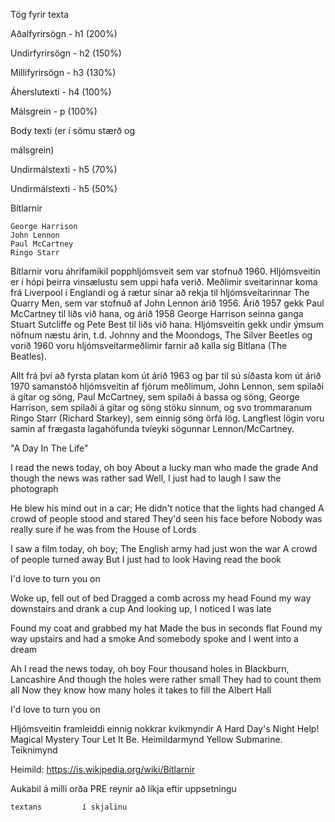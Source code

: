 Tög fyrir texta

Aðalfyrirsögn - h1 (200%)

Undirfyrirsögn - h2 (150%)

Millifyrirsögn - h3 (130%)

Áherslutexti - h4 (100%)

Málsgrein - p (100%) 

Body texti (er í sömu stærð og <p> málsgrein)

Undirmálstexti - h5 (70%) 

Undirmálstexti - h5 (50%) 

Bítlarnir

    George Harrison
    John Lennon
    Paul McCartney
    Ringo Starr

Bítlarnir voru áhrifamikil popphljómsveit sem var stofnuð 1960. Hljómsveitin er í hópi þeirra vinsælustu sem uppi hafa verið. Meðlimir sveitarinnar koma frá Liverpool í Englandi og á rætur sínar að rekja til hljómsveitarinnar The Quarry Men, sem var stofnuð af John Lennon árið 1956. Árið 1957 gekk Paul McCartney til liðs við hana, og árið 1958 George Harrison seinna ganga Stuart Sutcliffe og Pete Best til liðs við hana. Hljómsveitin gekk undir ýmsum nöfnum næstu árin, t.d. Johnny and the Moondogs, The Silver Beetles og vorið 1960 voru hljómsveitarmeðlimir farnir að kalla sig Bítlana (The Beatles).

Allt frá því að fyrsta platan kom út árið 1963 og þar til sú síðasta kom út árið 1970 samanstóð hljómsveitin af fjórum meðlimum, John Lennon, sem spilaði á gítar og söng, Paul McCartney, sem spilaði á bassa og söng, George Harrison, sem spilaði á gítar og söng stöku sinnum, og svo trommaranum Ringo Starr (Richard Starkey), sem einnig söng örfá lög. Langflest lögin voru samin af frægasta lagahöfunda tvíeyki sögunnar Lennon/McCartney. 

"A Day In The Life"

I read the news today, oh boy
About a lucky man who made the grade
And though the news was rather sad
Well, I just had to laugh
I saw the photograph

He blew his mind out in a car;
He didn't notice that the lights had changed
A crowd of people stood and stared
They'd seen his face before
Nobody was really sure if he was from the House of Lords

I saw a film today, oh boy;
The English army had just won the war
A crowd of people turned away
But I just had to look
Having read the book

I'd love to turn you on

Woke up, fell out of bed
Dragged a comb across my head
Found my way downstairs and drank a cup
And looking up, I noticed I was late

Found my coat and grabbed my hat
Made the bus in seconds flat
Found my way upstairs and had a smoke
And somebody spoke and I went into a dream

Ah I read the news today, oh boy
Four thousand holes in Blackburn, Lancashire
And though the holes were rather small
They had to count them all
Now they know how many holes it takes to fill the Albert Hall

I'd love to turn you on

Hljómsveitin framleiddi einnig nokkrar kvikmyndir
    A Hard Day's Night 
    Help!
    Magical Mystery Tour
    Let It Be. Heimildarmynd
    Yellow Submarine. Teiknimynd

Heimild: https://is.wikipedia.org/wiki/Bítlarnir

Aukabil  	á 	 milli 	orða
										PRE reynir að 
	líkja eftir uppsetningu 

	textans			í skjalinu
